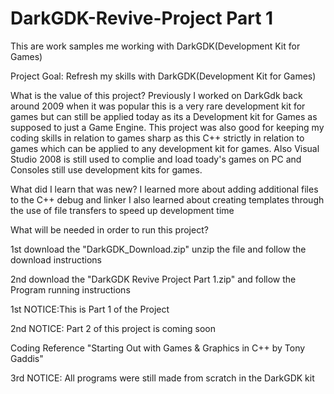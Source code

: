 # DarkGDK-Revive-Project Part 1
This are work samples me working with DarkGDK(Development Kit for Games)

Project Goal: Refresh my skills with DarkGDK(Development Kit for Games)

What is the value of this project? 
Previously I worked on DarkGdk back around 2009 when it was popular this is a very rare development kit for games but can still be applied today as its a Development kit for Games 
as supposed to just a Game Engine. This project was also good for keeping my coding skills in relation to games sharp as this C++ strictly in relation to games which can be
applied to any development kit for games. Also Visual Studio 2008 is still used to complie and load toady's games on PC and Consoles still use development kits for games.

What did I learn that was new?
I learned more about adding additional files to the C++ debug and linker I also learned about creating templates through the use of file transfers to speed up development time

What will be needed in order to run this project?

1st download the "DarkGDK_Download.zip" unzip the file and follow the download instructions

2nd download the "DarkGDK Revive Project Part 1.zip" and follow the Program running instructions



1st NOTICE:This is Part 1 of the Project

2nd NOTICE: Part 2 of this project is coming soon

Coding Reference "Starting Out with Games & Graphics in C++ by Tony Gaddis"

3rd NOTICE: All programs were still made from scratch in the DarkGDK kit
